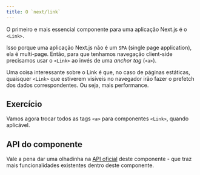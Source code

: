 ```yaml
---
title: O `next/link`
---
```



O primeiro e mais essencial componente para uma aplicação Next.js é o `<Link>`.

Isso porque uma aplicação Next.js não é um `SPA` (single page application), ela é multi-page. Então, para que tenhamos navegação client-side precisamos usar o `<Link>` ao invés de uma *anchor tag* (`<a>`).

Uma coisa interessante sobre o Link é que, no caso de páginas estáticas, quaisquer `<Link>` que estiverem visíveis no navegador irão fazer o prefetch dos dados correspondentes. Ou seja, mais performance.

## Exercício

Vamos agora trocar todos as tags `<a>` para componentes `<Link>`, quando aplicável.

## API do componente

Vale a pena dar uma olhadinha na [API oficial](https://nextjs.org/docs/app/api-reference/components/link) deste componente - que traz mais funcionalidades existentes dentro deste componente.
